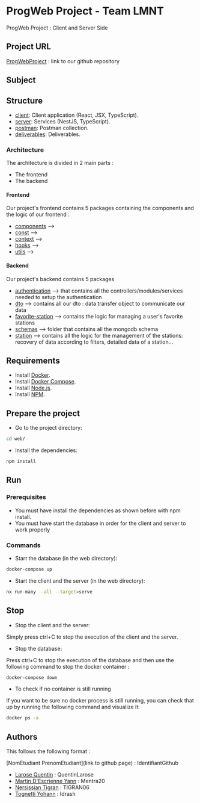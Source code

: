 # ProgWeb Project - Team LMNT

ProgWeb Project : Client and Server Side

## Project URL 

[ProgWebProject](https://github.com/SI5-QTYY-Web/si5-prog-web-project) : link to our
github repository

## Subject

## Structure

- [client](web/packages/frontend/src): Client application (React, JSX, TypeScript).
- [server](web/packages/backend/src): Services (NestJS, TypeScript).
- [postman](postman): Postman collection.
- [deliverables](deliverables): Deliverables.


### Architecture 

The architecture is divided in 2 main parts : 
- The frontend 
- The backend 

#### Frontend

Our project's frontend contains 5 packages containing the components and the logic of our frontend :
- [components](web/packages/frontend/src/app/components) -->
- [const](web/packages/frontend/src/app/const) -->
- [context](web/packages/frontend/src/app/context) -->
- [hooks](web/packages/frontend/src/app/hooks) -->
- [utils](web/packages/frontend/src/app/utils) -->

#### Backend

Our project's backend contains 5 packages
- [authentication](web/packages/backend/src/app/authentication) --> that contains 
all the controllers/modules/services needed to setup the authentication  
- [dto](web/packages/backend/src/app/dto) --> contains all our dto :
data transfer object to communicate our data
- [favorite-station](web/packages/backend/src/app/favorite-station) --> contains the logic for managing a user's favorite stations  
- [schemas](web/packages/backend/src/app/schemas) --> folder that contains all the mongodb schema
- [station](web/packages/backend/src/app/station) --> contains all the logic for the management of the stations: recovery of data according to filters, detailed data of a station...  

## Requirements

- Install [Docker](https://docs.docker.com/engine/install/).
- Install [Docker Compose](https://docs.docker.com/compose/install/).
- Install [Node.js](https://nodejs.org/en/download/).
- Install [NPM](https://docs.npmjs.com/downloading-and-installing-node-js-and-npm).

## Prepare the project

- Go to the project directory:

```bash
cd web/
```

- Install the dependencies:

```bash
npm install
```

## Run

### Prerequisites

- You must have install the dependencies as shown before with npm install.
- You must have start the database in order for the client and server to work properly

### Commands

- Start the database (in the web directory):

```bash
docker-compose up
```

- Start the client and the server (in the web directory):

```bash
nx run-many --all --target=serve
```

## Stop

- Stop the client and the server:

Simply press ctrl+C to stop the execution of the client and the server.

- Stop the database:

Press ctrl+C to stop the execution of the database and then use the following command to stop the 
docker container : 

```bash
docker-compose down
```

- To check if no container is still running

If you want to be sure no docker process is still running, you can check that up by running the
following command and visualize it:
```bash
docker ps -a
```

## Authors

This follows the following format : 

[NomEtudiant PrenomEtudiant](link to github page) : IdentifiantGithub

- [Larose Quentin](https://github.com/QuentinLarose) : QuentinLarose
- [Martin D'Escrienne Yann](https://github.com/Mentra20) : Mentra20
- [Nersissian Tigran](https://github.com/TIGRAN06) : TIGRAN06
- [Tognetti Yohann](https://github.com/Idrash) : Idrash
